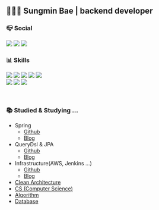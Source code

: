 

## 🙋🏻‍♂️ Sungmin Bae  |  backend developer


### 📪 Social
<a href="https://velog.io/@bagt" target="_blank"><img src="https://img.shields.io/badge/Blog-000000?style=flat&logo=velog&logoColor=20C997"/></a>
<a href="mailto:iljeo9215@gmail.com" target="_blank"><img src="https://img.shields.io/badge/Gmail-F4F6F8?style=flat&logo=gmail&logoColor=EA4335"/></a>
<a href="https://www.linkedin.com/in/sungmin-bae-390067254" target="_blank"><img src="https://img.shields.io/badge/LinkedIn-0A66C2?style=flat&logo=linkedin&logoColor=white"/></a>

### 📊 Skills

<p>
  <img src="https://img.shields.io/badge/Java-FF6347?style=flat-square&logo=Java&logoColor=white"/>
  <img src="https://img.shields.io/badge/SpringBoot-6DB33F?style=flat-square&logo=SpringBoot&logoColor=white"/>
  <img src="https://img.shields.io/badge/SpringSecurity-6DB33F?style=flat-square&logo=SpringSecurity&logoColor=white"/>
  <img src="https://img.shields.io/badge/JPA-59666C?style=flat-square&logo=Hibernate&logoColor=white">
  <img src="https://img.shields.io/badge/QueryDSL-512BD4?style=flat-square&logo=QueryDSL&logoColor=white">
  
  <br>
  
  <img src="https://img.shields.io/badge/MySQL-4479A1?style=flat-square&logo=MySQL&logoColor=white">
  <img src="https://img.shields.io/badge/Redis-DC382D?style=flat-square&logo=Redis&logoColor=white">
  <img src="https://img.shields.io/badge/AWS-%23FF9900.svg?style=flat-square&logo=amazon-AWS&logoColor=white">
</p>

<br>

### 📚 Studied & Studying ...

- Spring
  - [Github](https://github.com/sungmingt/spring-mvc)
  - [Blog](https://velog.io/@bagt/series/Spring)
- QueryDsl & JPA
  - [Github](https://github.com/sungmingt/querydsl-study)
  - [Blog](https://velog.io/@bagt/series/JPA)
- Infrastructure(AWS, Jenkins ...)
  - [Github](https://github.com/sungmingt/jenkins-deployment)
  - [Blog](https://velog.io/@bagt/series/AWS)
- [Clean Architecture](https://github.com/sungmingt/clean-architecture)
- [CS (Computer Science)](https://velog.io/@bagt/series/CS)
- [Algorithm](https://github.com/sungmingt/algorithm-basic)
- [Database](https://velog.io/@bagt/series/Database)

<!--
**sungmingt/sungmingt** is a ✨ _special_ ✨ repository because its `README.md` (this file) appears on your GitHub profile.

Here are some ideas to get you started:

- 🔭 I’m currently working on ...
- 🌱 I’m currently learning ...
- 👯 I’m looking to collaborate on ...
- 🤔 I’m looking for help with ...
- 💬 Ask me about ...
- 📫 How to reach me: ...
- 😄 Pronouns: ...
- ⚡ Fun fact: ...

<a href="mailto:iljeo9215@gmail.com" target="_blank"><img src="https://img.shields.io/badge/iljeo9215@gmail.com-F2F3F4?style=flat-square&logo=Gmail&logoColor=red"/></a>
[![iljeo9215@gmail.com - Gmail](https://img.shields.io/static/v1?label=Gmail&message=iljeo9215@gmail.com&color=E16259&style=flat)](https://eastern-starflower-6ac.notion.site/203ddcc7f3d74e4e819acac3627d9e26) 


![header](https://capsule-render.vercel.app/api?type=soft&color=CCF9D0&height=50&section=header&animation=twinkling)


![header](https://capsule-render.vercel.app/api?type=waving&color=CCF9D0&height=100&section=header&fontSize=70)

-->
